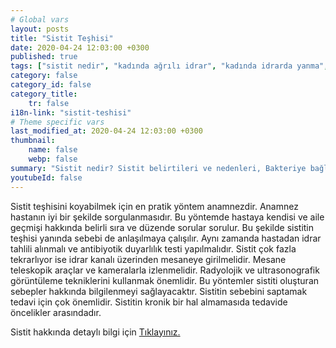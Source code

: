 ```yaml
---
# Global vars
layout: posts
title: "Sistit Teşhisi"
date: 2020-04-24 12:03:00 +0300
published: true
tags: ["sistit nedir", "kadında ağrılı idrar", "kadında idrarda yanma", "sistit belirti", "sistit nedeni", "bakteriyel sistit", "bakteriye bağlı olmayan sistit", "sistit teşhis", "sistit tedavi", "sistit çözüm", "İnterstisyel Sistit Teşhis", "İnterstisyel Sistit Tedavi", "İnterstisyel Sistit" , "sistit", "sistit ilaç", "mesane iltihabı", "kronik sistit", "mesane iltihabı tedavi", "mesane iltihabı çözüm" ]
category: false
category_id: false
category_title:
    tr: false
i18n-link: "sistit-teshisi"
# Theme specific vars
last_modified_at: 2020-04-24 12:03:00 +0300
thumbnail:
    name: false
    webp: false
summary: "Sistit nedir? Sistit belirtileri ve nedenleri, Bakteriye bağlı olan sistit, Bakteriye bağlı olmayan sistit, Sistit teşhisi ve tedavisi, İnterstisyel Sistitin Teşhis ve Tedavisi."
youtubeId: false
---
```






Sistit teşhisini koyabilmek için en pratik yöntem anamnezdir. Anamnez hastanın iyi bir şekilde sorgulanmasıdır. Bu yöntemde hastaya kendisi ve aile geçmişi hakkında belirli sıra ve düzende sorular sorulur. Bu şekilde sistitin teşhisi yanında sebebi de anlaşılmaya çalışılır. Aynı zamanda hastadan idrar tahlili alınmalı ve antibiyotik duyarlılık testi yapılmalıdır. Sistit çok fazla tekrarlıyor ise idrar kanalı üzerinden mesaneye girilmelidir. Mesane teleskopik araçlar ve kameralarla izlenmelidir. Radyolojik ve ultrasonografik görüntüleme tekniklerini kullanmak önemlidir. Bu yöntemler sistiti oluşturan sebepler hakkında bilgilenmeyi sağlayacaktır. Sistitin sebebini saptamak tedavi için çok önemlidir. Sistitin kronik bir hal almamasıda tedavide öncelikler arasındadır.


Sistit hakkında detaylı bilgi için [Tıklayınız.](https://www.onoluroloji.com/sistit)
